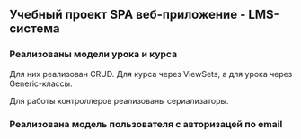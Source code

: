 ## Учебный проект SPA веб-приложение - LMS-система

### Реализованы модели урока и курса
Для них реализован CRUD. Для курса через ViewSets, а для урока через Generic-классы.

Для работы контроллеров реализованы сериализаторы.

### Реализована модель пользователя с авторизацей по email